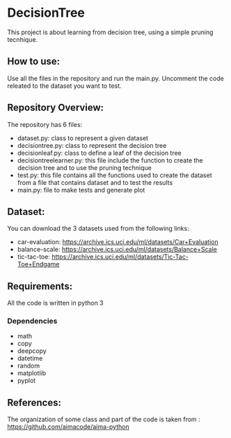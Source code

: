 # DecisionTree
This project is about learning from decision tree, using a simple pruning tecnhique.
## How to use:
Use all the files in the repository and run the main.py. Uncomment the code releated to the dataset you want to test.
## Repository Overview:
The repository has 6 files:
- dataset.py: class to represent a given dataset
- decisiontree.py: class to represent the decision tree
- decisionleaf.py: class to define a leaf of the decision tree
- decisiontreelearner.py: this file include the function to create the decision tree and to use the pruning technique
- test.py: this file contains all the functions used to create the dataset from a file that contains dataset and to test the results  
- main.py: file to make tests and generate plot

## Dataset:
You can download the 3 datasets used from the following links:
- car-evaluation: https://archive.ics.uci.edu/ml/datasets/Car+Evaluation
- balance-scale: https://archive.ics.uci.edu/ml/datasets/Balance+Scale
- tic-tac-toe: https://archive.ics.uci.edu/ml/datasets/Tic-Tac-Toe+Endgame

## Requirements:
All the code is written in python 3

### Dependencies
- math
- copy
- deepcopy
- datetime
- random
- matplotlib
- pyplot

## References:
The organization of some class and part of the code is taken from : https://github.com/aimacode/aima-python
